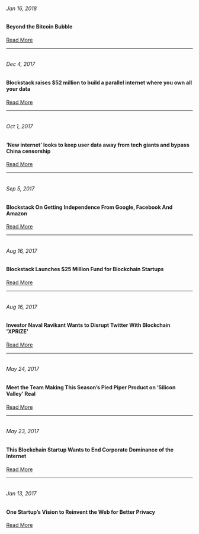 <div class="img-wrap">
	<img src={require('../../assets/images/press/nyt.svg')} alt="" style={{maxWidth: '200px', display: 'block', margin: '0'}} />
</div>

###### Jan 16, 2018

#### Beyond the Bitcoin Bubble

<a href="https://www.nytimes.com/2018/01/16/magazine/beyond-the-bitcoin-bubble.html" target="_blank" class="button secondary">Read More</a>

---

<div class="img-wrap">
	<img src={require('../../assets/images/press/venturebeat-logo.svg')} alt="" style={{maxWidth: '200px', display: 'block', margin: '0'}} />
</div>

###### Dec 4, 2017

#### Blockstack raises $52 million to build a parallel internet where you own all your data

<a href="https://venturebeat.com/2017/12/04/blockstack-raises-52-million-to-build-a-parallel-internet-where-you-own-all-your-data/" target="_blank" class="button secondary">Read More</a>

---

<div class="img-wrap">
	<img src={require('../../assets/images/press/scmp-logo.svg')} alt="" style={{maxWidth: '200px', display: 'block', margin: '0'}} />
</div>

###### Oct 1, 2017

#### ‘New internet’ looks to keep user data away from tech giants and bypass China censorship

<a href="http://www.scmp.com/news/hong-kong/economy/article/2113521/new-internet-looks-keep-user-data-away-tech-giants-and-bypass" target="_blank" class="button secondary">Read More</a>

---

<div class="img-wrap">
	<img src={require('../../assets/images/press/forbes-logo.svg')} alt="" style={{maxWidth: '200px', display: 'block', margin: '0'}} />
</div>

###### Sep 5, 2017

#### Blockstack On Getting Independence From Google, Facebook And Amazon

<a href="https://www.forbes.com/sites/laurashin/2017/09/05/blockstack-on-how-to-take-control-from-google-facebook-and-amazon/" target="_blank" class="button secondary">Read More</a>

---

<div class="img-wrap">
	<img src={require('../../assets/images/press/wsj-logo-BW.svg')} alt="" style={{maxWidth: '200px', display: 'block', margin: '0'}} />
</div>

###### Aug 16, 2017

#### Blockstack Launches $25 Million Fund for Blockchain Startups

<a href="https://www.wsj.com/articles/blockstack-launches-25-million-fund-for-blockchain-startups-1502883001" target="_blank" class="button secondary">Read More</a>

---

<div class="img-wrap">
	<img src={require('../../assets/images/press/coindesk-logo.svg')} alt="" style={{maxWidth: '200px', display: 'block', margin: '0'}} />
</div>

###### Aug 16, 2017

#### Investor Naval Ravikant Wants to Disrupt Twitter With Blockchain 'XPRIZE'

<a href="https://www.coindesk.com/investor-naval-ravikant-wants-disrupt-twitter-blockchain-xprize/" target="_blank" class="button secondary">Read More</a>

---

<div class="img-wrap">
	<img src={require('../../assets/images/press/observer-logo-BW.svg')} alt="" style={{maxWidth: '200px', display: 'block', margin: '0'}} />
</div>

###### May 24, 2017

#### Meet the Team Making This Season’s Pied Piper Product on ‘Silicon Valley’ Real

<a href="http://observer.com/2017/05/hbo-silicon-valley-blockstack-consensus-2017/" target="_blank" class="button secondary">Read More</a>

---

<div class="img-wrap">
	<img src={require('../../assets/images/press/vice-logo-bw.svg')} alt="" style={{maxWidth: '200px', display: 'block', margin: '0'}} />
</div>

###### May 23, 2017

#### This Blockchain Startup Wants to End Corporate Dominance of the Internet

<a href="https://motherboard.vice.com/en_us/article/this-blockchain-startup-wants-to-end-corporate-dominance-of-the-internet" target="_blank" class="button secondary">Read More</a>

---

<div class="img-wrap">
	<img src={require('../../assets/images/press/mit-logo-BW.svg')} alt="" style={{maxWidth: '200px', display: 'block', margin: '0'}} />
</div>

###### Jan 13, 2017

#### One Startup’s Vision to Reinvent the Web for Better Privacy

<a href="https://www.technologyreview.com/s/603352/one-startups-vision-to-reinvent-the-web-for-better-privacy/" target="_blank" class="button secondary">Read More</a>
